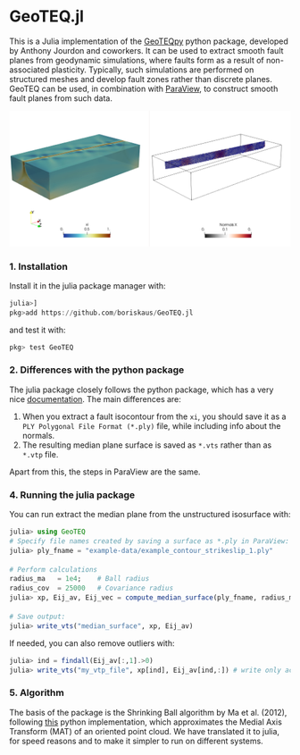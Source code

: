 # GeoTEQ.jl

This is a Julia implementation of the [GeoTEQpy](https://github.com/anthony-jourdon/GeoTEQpy) python package, developed by Anthony Jourdon and coworkers.
It can be used to extract smooth fault planes from geodynamic simulations, where faults form as a result of non-associated plasticity. Typically, such simulations are performed on structured meshes and develop fault zones rather than discrete planes. GeoTEQ can be used, in combination with [ParaView](https://www.paraview.org), to construct smooth fault planes from such data.  

![strike_slip_example](./doc/img/strike_slip.png)

### 1. Installation
Install it in the julia package manager with:
```julia
julia>]
pkg>add https://github.com/boriskaus/GeoTEQ.jl
```
and test it with:
```julia
pkg> test GeoTEQ
``` 

### 2. Differences with the python package
The julia package closely follows the python package, which has a very nice [documentation](https://geoteqpy.readthedocs.io/en/latest/). 
The main differences are:

1. When you extract a fault isocontour from the `xi`, you should save it as a `PLY Polygonal File Format (*.ply)` file, while including info about the normals.
2. The resulting median plane surface is saved as `*.vts` rather than as `*.vtp` file. 

Apart from this, the steps in ParaView are the same. 

### 4. Running the julia package

You can run extract the median plane from the unstructured isosurface with:
```julia
julia> using GeoTEQ
# Specify file names created by saving a surface as *.ply in ParaView:
julia> ply_fname = "example-data/example_contour_strikeslip_1.ply"

# Perform calculations
radius_ma   = 1e4;    # Ball radius
radius_cov  = 25000   # Covariance radius
julia> xp, Eij_av, Eij_vec = compute_median_surface(ply_fname, radius_ma, radius_cov)

# Save output:
julia> write_vts("median_surface", xp, Eij_av)
```


If needed, you can also remove outliers with:
```julia 
julia> ind = findall(Eij_av[:,1].>0)
julia> write_vts("my_vtp_file", xp[ind], Eij_av[ind,:]) # write only active points
```


### 5. Algorithm
The basis of the package is the Shrinking Ball algorithm by Ma et al. (2012), following [this](https://github.com/tudelft3d/masbpy) python implementation, which approximates the Medial Axis Transform (MAT) of an oriented point cloud. We have translated it to julia, for speed reasons and to make it simpler to run on different systems.



